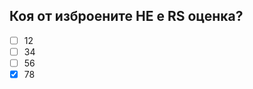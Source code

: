 ## Коя от изброените НЕ е RS оценка?

<!-- Верният отговор е отбелязан с [X] -->

- [ ] 12
- [ ] 34
- [ ] 56
- [X] 78

